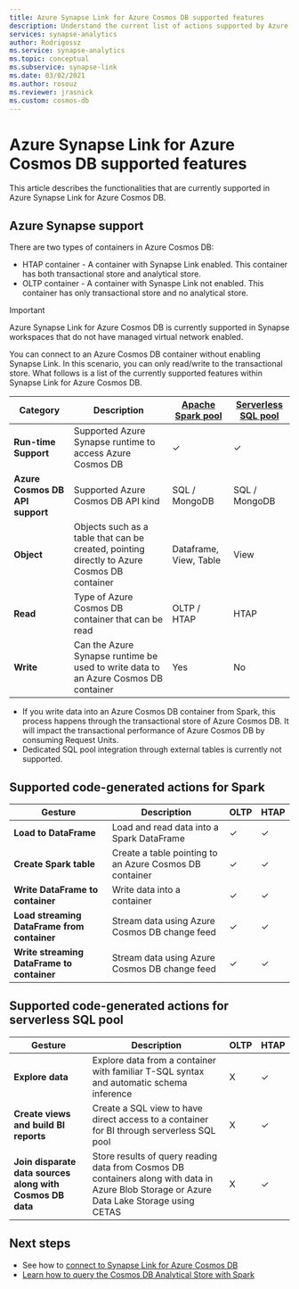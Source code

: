 ```yaml
---
title: Azure Synapse Link for Azure Cosmos DB supported features
description: Understand the current list of actions supported by Azure Synapse Link for Azure Cosmos DB
services: synapse-analytics 
author: Rodrigossz
ms.service: synapse-analytics 
ms.topic: conceptual
ms.subservice: synapse-link
ms.date: 03/02/2021
ms.author: rosouz
ms.reviewer: jrasnick
ms.custom: cosmos-db
---
```


# Azure Synapse Link for Azure Cosmos DB supported features

This article describes the functionalities that are currently supported in Azure Synapse Link for Azure Cosmos DB.

## Azure Synapse support

There are two types of containers in Azure Cosmos DB:
* HTAP container - A container with Synapse Link enabled. This container has both transactional store and analytical store. 
* OLTP container - A container with Synaspe Link not enabled. This container has only transactional store and no analytical store.

> [!IMPORTANT]
> Azure Synapse Link for Azure Cosmos DB is currently supported in Synapse workspaces that do not have managed virtual network enabled. 

You can connect to an Azure Cosmos DB container without enabling Synapse Link. In this scenario, you can only read/write to the transactional store. What follows is a list of the currently supported features within Synapse Link for Azure Cosmos DB. 

| Category              | Description |[Apache Spark pool](../sql/on-demand-workspace-overview.md) | [Serverless SQL pool](../sql/on-demand-workspace-overview.md) |
| -------------------- | ----------------------------------------------------------- |----------------------------------------------------------- | ----------------------------------------------------------- |
| **Run-time Support** |Supported Azure Synapse runtime to access Azure Cosmos DB| ✓ | ✓ |
| **Azure Cosmos DB API support** | Supported Azure Cosmos DB API kind | SQL / MongoDB | SQL / MongoDB |
| **Object**  |Objects such as a table that can be created, pointing directly to Azure Cosmos DB container| Dataframe, View, Table | View |
| **Read**    | Type of Azure Cosmos DB container that can be read | OLTP / HTAP | HTAP  |
| **Write**   | Can the Azure Synapse runtime be used to write data to an Azure Cosmos DB container | Yes | No |

* If you write data into an Azure Cosmos DB container from Spark, this process happens through the transactional store of Azure Cosmos DB. It will impact the transactional performance of Azure Cosmos DB by consuming Request Units.
* Dedicated SQL pool integration through external tables is currently not supported.
 
## Supported code-generated actions for Spark

| Gesture              | Description |OLTP |HTAP  |
| -------------------- | ----------------------------------------------------------- |----------------------------------------------------------- |----------------------------------------------------------- |
| **Load to DataFrame** |Load and read data into a Spark DataFrame |✓| ✓ |
| **Create Spark table** |Create a table pointing to an Azure Cosmos DB container|✓| ✓ |
| **Write DataFrame to container** |Write data into a container|✓| ✓ |
| **Load streaming DataFrame from container** |Stream data using Azure Cosmos DB change feed|✓| ✓ |
| **Write streaming DataFrame to container** |Stream data using Azure Cosmos DB change feed|✓| ✓ |

## Supported code-generated actions for serverless SQL pool

| Gesture              | Description |OLTP |HTAP |
| -------------------- | ----------------------------------------------------------- |----------------------------------------------------------- |----------------------------------------------------------- |
| **Explore data** |Explore data from a container with familiar T-SQL syntax and automatic schema inference|X| ✓ |
| **Create views and build BI reports** |Create a SQL view to have direct access to a container for BI through serverless SQL pool |X| ✓ |
| **Join disparate data sources along with Cosmos DB data** | Store results of query reading data from Cosmos DB containers along with data in Azure Blob Storage or Azure Data Lake Storage using CETAS |X| ✓ |

## Next steps

* See how to [connect to Synapse Link for Azure Cosmos DB](../quickstart-connect-synapse-link-cosmos-db.md)
* [Learn how to query the Cosmos DB Analytical Store with Spark](how-to-query-analytical-store-spark.md)